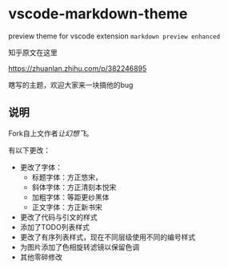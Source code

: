 # vscode-markdown-theme

preview theme for vscode extension `markdown preview enhanced`

知乎原文在这里

https://zhuanlan.zhihu.com/p/382246895

瞎写的主题，欢迎大家来一块搞他的bug

## 说明

Fork自上文作者*让幻想飞*。

有以下更改：

- 更改了字体：
    - 标题字体：方正悠宋，
    - 斜体字体：方正清刻本悦宋
    - 加粗字体：等距更纱黑体
    - 正文字体：方正新书宋
- 更改了代码与引文的样式
- 添加了TODO列表样式
- 更改了有序列表样式，现在不同层级使用不同的编号样式
- 为图片添加了色相旋转滤镜以保留色调
- 其他零碎修改


